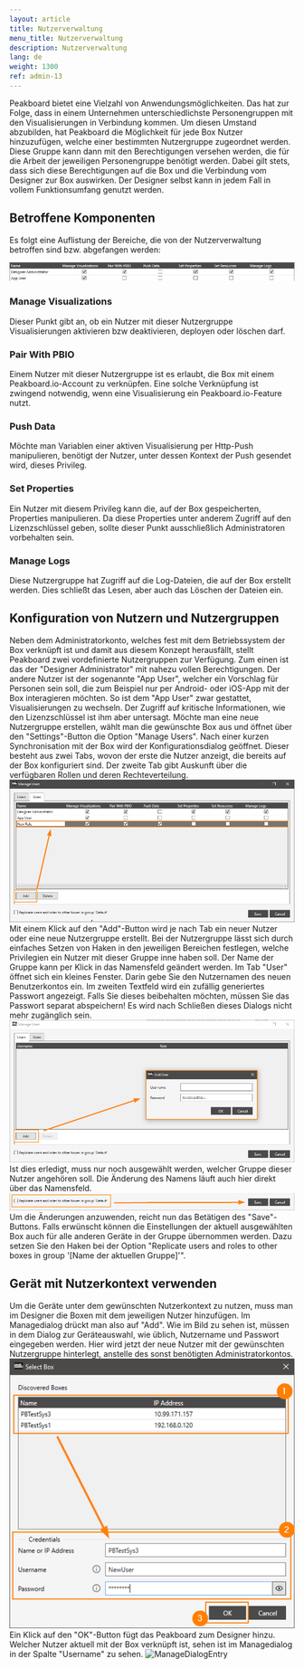 ```yaml
---
layout: article
title: Nutzerverwaltung
menu_title: Nutzerverwaltung
description: Nutzerverwaltung
lang: de
weight: 1300
ref: admin-13
---
```


Peakboard bietet eine Vielzahl von Anwendungsmöglichkeiten. Das hat zur Folge, dass in einem Unternehmen unterschiedlichste Personengruppen mit den Visualisierungen in Verbindung kommen. Um diesen Umstand abzubilden, hat Peakboard die Möglichkeit für jede Box Nutzer hinzuzufügen, welche einer bestimmten Nutzergruppe zugeordnet werden. Diese Gruppe kann dann mit den Berechtigungen versehen werden, die für die Arbeit der jeweiligen Personengruppe benötigt werden.
Dabei gilt stets, dass sich diese Berechtigungen auf die Box und die Verbindung vom Designer zur Box auswirken. Der Designer selbst kann in jedem Fall in vollem Funktionsumfang genutzt werden.

## Betroffene Komponenten

Es folgt eine Auflistung der Bereiche, die von der Nutzerverwaltung betroffen sind bzw. abgefangen werden:

![Overview](/assets/images/admin/usermanagement/Overview.png)

### Manage Visualizations
Dieser Punkt gibt an, ob ein Nutzer mit dieser Nutzergruppe Visualisierungen aktivieren bzw deaktivieren, deployen oder löschen darf.

### Pair With PBIO
Einem Nutzer mit dieser Nutzergruppe ist es erlaubt, die Box mit einem Peakboard.io-Account zu verknüpfen. Eine solche Verknüpfung ist zwingend notwendig, wenn eine Visualisierung ein Peakboard.io-Feature nutzt.

### Push Data
Möchte man Variablen einer aktiven Visualisierung per Http-Push manipulieren, benötigt der Nutzer, unter dessen Kontext der Push gesendet wird, dieses Privileg.

### Set Properties
Ein Nutzer mit diesem Privileg kann die, auf der Box gespeicherten, Properties manipulieren. Da diese Properties unter anderem Zugriff auf den Lizenzschlüssel geben, sollte dieser Punkt ausschließlich Administratoren vorbehalten sein.

### Manage Logs
Diese Nutzergruppe hat Zugriff auf die Log-Dateien, die auf der Box erstellt werden. Dies schließt das Lesen, aber auch das Löschen der Dateien ein.

## Konfiguration von Nutzern und Nutzergruppen

Neben dem Administratorkonto, welches fest mit dem Betriebssystem der Box verknüpft ist und damit aus diesem Konzept herausfällt, stellt Peakboard zwei vordefinierte Nutzergruppen zur Verfügung. Zum einen ist das der "Designer Administrator" mit nahezu vollen Berechtigungen. Der andere Nutzer ist der sogenannte "App User", welcher ein Vorschlag für Personen sein soll, die zum Beispiel nur per Android- oder iOS-App mit der Box interagieren möchten. So ist dem "App User" zwar gestattet, Visualisierungen zu wechseln. Der Zugriff auf kritische Informationen, wie den Lizenzschlüssel ist ihm aber untersagt.
Möchte man eine neue Nutzergruppe erstellen, wählt man die gewünschte Box aus und öffnet über den "Settings"-Button die Option "Manage Users". Nach einer kurzen Synchronisation mit der Box wird der Konfigurationsdialog geöffnet. Dieser besteht aus zwei Tabs, wovon der erste die Nutzer anzeigt, die bereits auf der Box konfiguriert sind. Der zweite Tab gibt Auskunft über die verfügbaren Rollen und deren Rechteverteilung.
![NewGroup](/assets/images/admin/usermanagement/NewUsergroup.png)
Mit einem Klick auf den "Add"-Button wird je nach Tab ein neuer Nutzer oder eine neue Nutzergruppe erstellt. Bei der Nutzergruppe lässt sich durch einfaches Setzen von Haken in den jeweiligen Bereichen festlegen, welche Privilegien ein Nutzer mit dieser Gruppe inne haben soll. Der Name der Gruppe kann per Klick in das Namensfeld geändert werden. Im Tab "User" öffnet sich ein kleines Fenster. Darin gebe Sie den Nutzernamen des neuen Benutzerkontos ein. Im zweiten Textfeld wird ein zufällig generiertes Passwort angezeigt. Falls Sie dieses beibehalten möchten, müssen Sie das Passwort separat abspeichern! Es wird nach Schließen dieses Dialogs nicht mehr zugänglich sein.
![NewUser](/assets/images/admin/usermanagement/NewUser.png)
Ist dies erledigt, muss nur noch ausgewählt werden, welcher Gruppe dieser Nutzer angehören soll. Die Änderung des Namens läuft auch hier direkt über das Namensfeld.
![Save](/assets/images/admin/usermanagement/Save.png)
Um die Änderungen anzuwenden, reicht nun das Betätigen des "Save"-Buttons. Falls erwünscht können die Einstellungen der aktuell ausgewählten Box auch für alle anderen Geräte in der Gruppe übernommen werden. Dazu setzen Sie den Haken bei der Option "Replicate users and roles to other boxes in group '[Name der aktuellen Gruppe]'".

## Gerät mit Nutzerkontext verwenden

Um die Geräte unter dem gewünschten Nutzerkontext zu nutzen, muss man im Designer die Boxen mit dem jeweiligen Nutzer hinzufügen. Im Managedialog drückt man also auf "Add". Wie im Bild zu sehen ist, müssen in dem Dialog zur Geräteauswahl, wie üblich, Nutzername und Passwort eingegeben werden. Hier wird jetzt der neue Nutzer mit der gewünschten Nutzergruppe hinterlegt, anstelle des sonst benötigten Administratorkontos.
![AddDevice](/assets/images/admin/usermanagement/AddDevice.png)
Ein Klick auf den "OK"-Button fügt das Peakboard zum Designer hinzu. Welcher Nutzer aktuell mit der Box verknüpft ist, sehen ist im Managedialog in der Spalte "Username" zu sehen.
![ManageDialogEntry](/assets/images/admin/usermanagement/ManageDialogEntry.png)